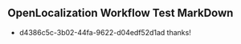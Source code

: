 ## OpenLocalization Workflow Test MarkDown
* d4386c5c-3b02-44fa-9622-d04edf52d1ad thanks!

<!--HONumber=Aug16_HO3-->


